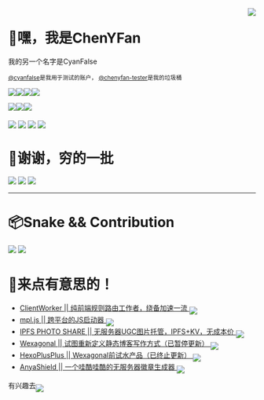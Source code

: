 <img align='right' src='http://i.imgur.com/HT8q4xC.png'>

# 👋嘿，我是ChenYFan

我的另一个名字是CyanFalse

<sub>[@cyanfalse](http://github.com/cyanfalse)是我用于测试的账户， [@chenyfan-tester](http://github.com/chenyfan-tester)是我的垃圾桶</sub>

<img align='middle' src='http://anya.215213344.xyz/?text=%E6%98%AF%E5%AD%A6%E7%94%9F%EF%BC%81%E7%9D%BE%E8%B4%B5%E7%9A%84%E7%B4%AB%E8%89%B2%EF%BC%81&img=http://i.imgur.com/QncNJJ1.png&bgcolor1=a371f7&bgcolor2=8957e5'></img><img align='middle' src='http://anya.215213344.xyz/?text=♂&bgcolor1=b100ffd9&img=http://i.imgur.com/dGqcpPU.jpg'></img><img align='middle' src='http://anya.215213344.xyz/?text=VSCode&bgcolor1=24aff2&bgcolor2=0075b8&img=http://i.imgur.com/XksHKIV.jpg'></img><img align='middle' src='http://anya.215213344.xyz/?text=JavaScript&bgcolor1=f7df37&bgcolor2=f7df37&color=333&img=http://i.imgur.com/de9PXVn.jpg'></img>

[<img align='middle' src='http://anya.215213344.xyz/?bgcolor1=f7a433&bgcolor2=ffdaad&color=fff&text=CloudFlareWorker&img=http://workers.cloudflare.com/resources/logo/logo.svg'></img>](http://workers.cloudflare.com/)[<img align='middle' src='http://anya.215213344.xyz/?text=Vercel&img=http://i.imgur.com/4xpzZlA.png&bgcolor1=000&bgcolor2=000'></img>](http://vercel.com/)[<img align='middle' src='http://anya.215213344.xyz/?text=Azure&img=http://i.imgur.com/YxxZfOo.png&bgcolor1=38c9f3&bgcolor2=074c90'></img>](http://azure.com/)

[<img align='middle' src='http://anya.215213344.xyz/?text=Telegram%20@CyanFalseBot&bgcolor1=30a3e6&bgcolor2=30a3e6&img=http://i.imgur.com/7qo9t7X.jpg'></img>](http://t.me/@CyanFalseBot) [<img align='middle' src='http://anya.215213344.xyz/?text=V2EX%20@ChenYFan&img=http://i.imgur.com/PAcMd7y.png&bgcolor1=eee&bgcolor2=ccc&color=333'></img>](http://v2ex.com/member/ChenYFan) [<img align='middle' src='http://anya.215213344.xyz/?text=Mail%20to%20chenyf@cyfan.top&bgcolor1=fff&bgcolor2=eee&img=http://i.imgur.com/5L7CbqA.png&color=555'></img>](mailto:chenyf@cyfan.top) [<img align='middle' src='http://anya.215213344.xyz/?text=Twitter%20@ChenYF_OHHH&bgcolor1=1d9bf0&bgcolor2=30a3e6&img=http://i.imgur.com/dpqSHIL.png'></img>](http://twitter.com/ChenYF_OHHH)


# 🍻谢谢，穷的一批

[![](http://anya.215213344.xyz/?text=KFC%20V%E6%88%9150&img=http://i.imgur.com/rrIHcGx.png&bgcolor1=a3080c&bgcolor2=a3080cc7)](http://donate.cyfan.top) [![](http://anya.215213344.xyz/?text=DONATE%20%E7%AB%8B%E5%88%BB%E6%8D%90%E6%AC%BE%EF%BC%8C%E5%89%8D%E8%BF%9B%E4%B8%89%EF%BC%81&img=http://i.imgur.com/E1lfz6g.png&bgcolor1=f7931a&bgcolor2=ff8c00&color=eee)](http://donate.cyfan.top) [![](http://anya.215213344.xyz/?text=%E4%B8%BA%E7%88%B1%E5%8F%91%E7%94%B5%20@ChenYFan&img=http://i.imgur.com/r3hX9Ww.png&bgcolor1=946ce6&bgcolor2=946ce6&color=eee)](http://afdian.net/@ChenYFan)

---

# 📦Snake && Contribution
![](http://github-readme-stats.vercel.app/api/?username=ChenYFan&show_icons=true&title_color=fff&icon_color=79ff97&text_color=9f9f9f&bg_color=151515)
![](http://snakegithub.pages.dev/github-contribution-grid-snake.svg)


# 👀来点有意思的！

- [ClientWorker || 纯前端规则路由工作者，绕备加速一流 <img align='middle' src='http://anya.215213344.xyz/?repo=ChenYFan/ClientWorker&cache=1'></img>](http://github.com/ChenYFan/ClientWorker)
- [mpl.js || 跨平台的JS启动器 <img align='middle' src='http://anya.215213344.xyz/?repo=CrazyCreativeDream/mpl.js&cache=1'></img>](http://github.com/CrazyCreativeDream/mpl.js)
- [IPFS PHOTO SHARE || 无服务器UGC图片托管，IPFS+KV，无成本价 <img align='middle' src='http://anya.215213344.xyz/?repo=ChenYFan-Tester/IPFS_PHOTO_SHARE&cache=1'></img>](http://github.com/ChenYFan-Tester/IPFS_PHOTO_SHARE)
- [Wexagonal || 试图重新定义静态博客写作方式（已暂停更新）  <img align='middle' src='http://anya.215213344.xyz/?repo=Wexagonal/Wexagonal&cache=1'></img>](http://github.com/Wexagonal/Wexagonal)
- [HexoPlusPlus || Wexagonal前试水产品（已终止更新）  <img align='middle' src='http://anya.215213344.xyz/?repo=Hexoplusplus/Hexoplusplus&cache=1'></img>](http://github.com/Hexoplusplus/Hexoplusplus)
- [AnyaShield || 一个哇酷哇酷的无服务器徽章生成器 <img align='middle' src='http://anya.215213344.xyz/?repo=ChenYFan/AnyaShield&cache=1'></img>](http://github.com/ChenYFan/AnyaShield)

有兴趣去[<img align='middle' src='http://anya.215213344.xyz/?text=%E7%9C%8B%E7%9C%8B%E5%8D%9A%E5%AE%A2%EF%BC%81&img=http://avatars.githubusercontent.com/u/53730587&bgcolor1=fff&bgcolor2=eee&color=666'></img>](http://blog.cyfan.top)

